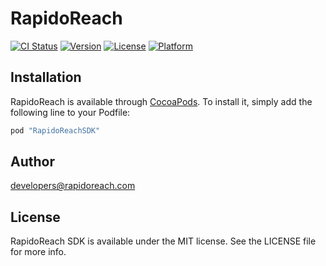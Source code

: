 # RapidoReach

[![CI Status](http://img.shields.io/travis/developer@rapidoreach.com/RapidoReach.svg?style=flat)](https://travis-ci.org/developer@rapidoreach.com/RapidoReach)
[![Version](https://img.shields.io/cocoapods/v/RapidoReach.svg?style=flat)](http://cocoapods.org/pods/RapidoReachSDK)
[![License](https://img.shields.io/cocoapods/l/RapidoReach.svg?style=flat)](http://cocoapods.org/pods/RapidoReachSDK)
[![Platform](https://img.shields.io/cocoapods/p/RapidoReach.svg?style=flat)](http://cocoapods.org/pods/RapidoReachSDK)

## Installation

RapidoReach is available through [CocoaPods](http://cocoapods.org). To install
it, simply add the following line to your Podfile:

```ruby
pod "RapidoReachSDK"
```

## Author

developers@rapidoreach.com

## License

RapidoReach SDK is available under the MIT license. See the LICENSE file for more info.
